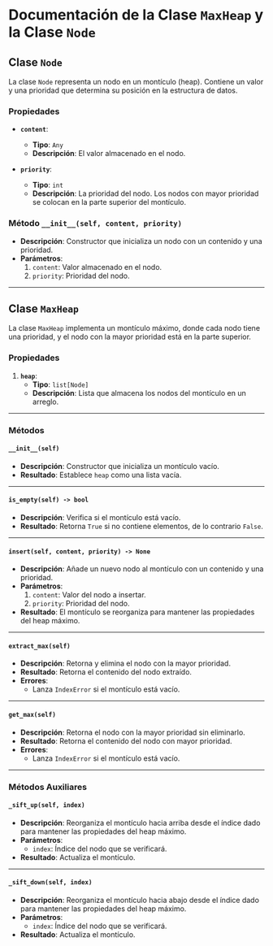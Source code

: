 # **Documentación de la Clase `MaxHeap` y la Clase `Node`**

## **Clase `Node`**

La clase `Node` representa un nodo en un montículo (heap). Contiene un valor y una prioridad que determina su posición en la estructura de datos.

### **Propiedades**
- **`content`**:
  - **Tipo**: `Any`
  - **Descripción**: El valor almacenado en el nodo.
  
- **`priority`**:
  - **Tipo**: `int`
  - **Descripción**: La prioridad del nodo. Los nodos con mayor prioridad se colocan en la parte superior del montículo.

### **Método `__init__(self, content, priority)`**
- **Descripción**: Constructor que inicializa un nodo con un contenido y una prioridad.
- **Parámetros**:
  1. `content`: Valor almacenado en el nodo.
  2. `priority`: Prioridad del nodo.

---

## **Clase `MaxHeap`**

La clase `MaxHeap` implementa un montículo máximo, donde cada nodo tiene una prioridad, y el nodo con la mayor prioridad está en la parte superior.

### **Propiedades**
1. **`heap`**:
   - **Tipo**: `list[Node]`
   - **Descripción**: Lista que almacena los nodos del montículo en un arreglo.

---

### **Métodos**

#### **`__init__(self)`**
- **Descripción**: Constructor que inicializa un montículo vacío.
- **Resultado**: Establece `heap` como una lista vacía.

---

#### **`is_empty(self) -> bool`**
- **Descripción**: Verifica si el montículo está vacío.
- **Resultado**: Retorna `True` si no contiene elementos, de lo contrario `False`.

---

#### **`insert(self, content, priority) -> None`**
- **Descripción**: Añade un nuevo nodo al montículo con un contenido y una prioridad.
- **Parámetros**:
  1. `content`: Valor del nodo a insertar.
  2. `priority`: Prioridad del nodo.
- **Resultado**: El montículo se reorganiza para mantener las propiedades del heap máximo.

---

#### **`extract_max(self)`**
- **Descripción**: Retorna y elimina el nodo con la mayor prioridad.
- **Resultado**: Retorna el contenido del nodo extraído.
- **Errores**: 
  - Lanza `IndexError` si el montículo está vacío.

---

#### **`get_max(self)`**
- **Descripción**: Retorna el nodo con la mayor prioridad sin eliminarlo.
- **Resultado**: Retorna el contenido del nodo con mayor prioridad.
- **Errores**: 
  - Lanza `IndexError` si el montículo está vacío.

---

### **Métodos Auxiliares**

#### **`_sift_up(self, index)`**
- **Descripción**: Reorganiza el montículo hacia arriba desde el índice dado para mantener las propiedades del heap máximo.
- **Parámetros**:
  - `index`: Índice del nodo que se verificará.
- **Resultado**: Actualiza el montículo.

---

#### **`_sift_down(self, index)`**
- **Descripción**: Reorganiza el montículo hacia abajo desde el índice dado para mantener las propiedades del heap máximo.
- **Parámetros**:
  - `index`: Índice del nodo que se verificará.
- **Resultado**: Actualiza el montículo.

